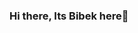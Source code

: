 ### Hi there, Its Bibek here👋

<!--
**Bibek-Samal/Bibek-Samal** is a ✨ _special_ ✨ repository because its `README.md` (this file) appears on your GitHub profile.

Here are some ideas to get you started:

- 🔭 Many body perturbation theory and Relativistic correction schemes
- 🌱 I’m currently learning ...Many body theories
- 👯 I’m looking to collaborate on ...
- 🤔 I’m looking for help with ...
- 💬 Ask me about ...
- 📫 How to reach me: ...
- 😄 Pronouns: ...
- ⚡ Fun fact: ...
-->
